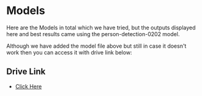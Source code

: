 
# Models

Here are the Models in total which we have tried, but the outputs displayed here and best results came using the person-detection-0202 model.

Although we have added the model file above but still in case it doesn't work then you can access it with drive link below:




## Drive Link

 - [Click Here](https://drive.google.com/drive/folders/1srFogEddXg_6-yGtAFkP9-j4SCPKhG-j?usp=sharing)
 


